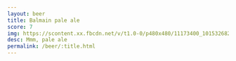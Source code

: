 ```yaml
---
layout: beer
title: Balmain pale ale
score: 7
img: https://scontent.xx.fbcdn.net/v/t1.0-0/p480x480/11173400_10153268295048745_1794514503671401328_n.jpg?oh=7d812b99401170a5b16f4cfe7af82f58&oe=5913D89E
desc: Mmm, pale ale
permalink: /beer/:title.html
---
```

